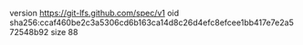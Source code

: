 version https://git-lfs.github.com/spec/v1
oid sha256:ccaf460be2c3a5306cd6b163ca14d8c26d4efc8efcee1bb417e7e2a572548b92
size 88
